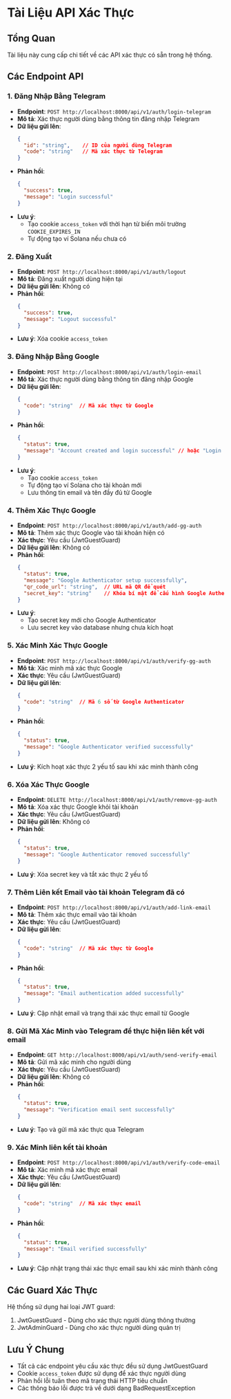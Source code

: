 # Tài Liệu API Xác Thực

## Tổng Quan
Tài liệu này cung cấp chi tiết về các API xác thực có sẵn trong hệ thống.

## Các Endpoint API

### 1. Đăng Nhập Bằng Telegram
- **Endpoint**: `POST http://localhost:8000/api/v1/auth/login-telegram`
- **Mô tả**: Xác thực người dùng bằng thông tin đăng nhập Telegram
- **Dữ liệu gửi lên**:
  ```json
  {
    "id": "string",    // ID của người dùng Telegram
    "code": "string"   // Mã xác thực từ Telegram
  }
  ```
- **Phản hồi**:
  ```json
  {
    "success": true,
    "message": "Login successful"
  }
  ```
- **Lưu ý**: 
  - Tạo cookie `access_token` với thời hạn từ biến môi trường `COOKIE_EXPIRES_IN`
  - Tự động tạo ví Solana nếu chưa có

### 2. Đăng Xuất
- **Endpoint**: `POST http://localhost:8000/api/v1/auth/logout`
- **Mô tả**: Đăng xuất người dùng hiện tại
- **Dữ liệu gửi lên**: Không có
- **Phản hồi**:
  ```json
  {
    "success": true,
    "message": "Logout successful"
  }
  ```
- **Lưu ý**: Xóa cookie `access_token`

### 3. Đăng Nhập Bằng Google
- **Endpoint**: `POST http://localhost:8000/api/v1/auth/login-email`
- **Mô tả**: Xác thực người dùng bằng thông tin đăng nhập Google
- **Dữ liệu gửi lên**:
  ```json
  {
    "code": "string"  // Mã xác thực từ Google
  }
  ```
- **Phản hồi**:
  ```json
  {
    "status": true,
    "message": "Account created and login successful" // hoặc "Login successful" nếu là tài khoản cũ
  }
  ```
- **Lưu ý**: 
  - Tạo cookie `access_token`
  - Tự động tạo ví Solana cho tài khoản mới
  - Lưu thông tin email và tên đầy đủ từ Google

### 4. Thêm Xác Thực Google
- **Endpoint**: `POST http://localhost:8000/api/v1/auth/add-gg-auth`
- **Mô tả**: Thêm xác thực Google vào tài khoản hiện có
- **Xác thực**: Yêu cầu (JwtGuestGuard)
- **Dữ liệu gửi lên**: Không có
- **Phản hồi**:
  ```json
  {
    "status": true,
    "message": "Google Authenticator setup successfully",
    "qr_code_url": "string",  // URL mã QR để quét
    "secret_key": "string"    // Khóa bí mật để cấu hình Google Authenticator
  }
  ```
- **Lưu ý**: 
  - Tạo secret key mới cho Google Authenticator
  - Lưu secret key vào database nhưng chưa kích hoạt

### 5. Xác Minh Xác Thực Google
- **Endpoint**: `POST http://localhost:8000/api/v1/auth/verify-gg-auth`
- **Mô tả**: Xác minh mã xác thực Google
- **Xác thực**: Yêu cầu (JwtGuestGuard)
- **Dữ liệu gửi lên**:
  ```json
  {
    "code": "string"  // Mã 6 số từ Google Authenticator
  }
  ```
- **Phản hồi**:
  ```json
  {
    "status": true,
    "message": "Google Authenticator verified successfully"
  }
  ```
- **Lưu ý**: Kích hoạt xác thực 2 yếu tố sau khi xác minh thành công

### 6. Xóa Xác Thực Google
- **Endpoint**: `DELETE http://localhost:8000/api/v1/auth/remove-gg-auth`
- **Mô tả**: Xóa xác thực Google khỏi tài khoản
- **Xác thực**: Yêu cầu (JwtGuestGuard)
- **Dữ liệu gửi lên**: Không có
- **Phản hồi**:
  ```json
  {
    "status": true,
    "message": "Google Authenticator removed successfully"
  }
  ```
- **Lưu ý**: Xóa secret key và tắt xác thực 2 yếu tố

### 7. Thêm Liên kết Email vào tài khoản Telegram đã có
- **Endpoint**: `POST http://localhost:8000/api/v1/auth/add-link-email`
- **Mô tả**: Thêm xác thực email vào tài khoản
- **Xác thực**: Yêu cầu (JwtGuestGuard)
- **Dữ liệu gửi lên**:
  ```json
  {
    "code": "string"  // Mã xác thực từ Google
  }
  ```
- **Phản hồi**:
  ```json
  {
    "status": true,
    "message": "Email authentication added successfully"
  }
  ```
- **Lưu ý**: Cập nhật email và trạng thái xác thực email từ Google

### 8. Gửi Mã Xác Minh vào Telegram để thực hiện liên kết với email
- **Endpoint**: `GET http://localhost:8000/api/v1/auth/send-verify-email`
- **Mô tả**: Gửi mã xác minh cho người dùng
- **Xác thực**: Yêu cầu (JwtGuestGuard)
- **Dữ liệu gửi lên**: Không có
- **Phản hồi**:
  ```json
  {
    "status": true,
    "message": "Verification email sent successfully"
  }
  ```
- **Lưu ý**: Tạo và gửi mã xác thực qua Telegram

### 9. Xác Minh liên kết tài khoản
- **Endpoint**: `POST http://localhost:8000/api/v1/auth/verify-code-email`
- **Mô tả**: Xác minh mã xác thực email
- **Xác thực**: Yêu cầu (JwtGuestGuard)
- **Dữ liệu gửi lên**:
  ```json
  {
    "code": "string"  // Mã xác thực email
  }
  ```
- **Phản hồi**:
  ```json
  {
    "status": true,
    "message": "Email verified successfully"
  }
  ```
- **Lưu ý**: Cập nhật trạng thái xác thực email sau khi xác minh thành công

## Các Guard Xác Thực
Hệ thống sử dụng hai loại JWT guard:
1. JwtGuestGuard - Dùng cho xác thực người dùng thông thường
2. JwtAdminGuard - Dùng cho xác thực người dùng quản trị

## Lưu Ý Chung
- Tất cả các endpoint yêu cầu xác thực đều sử dụng JwtGuestGuard
- Cookie `access_token` được sử dụng để xác thực người dùng
- Phản hồi lỗi tuân theo mã trạng thái HTTP tiêu chuẩn
- Các thông báo lỗi được trả về dưới dạng BadRequestException 